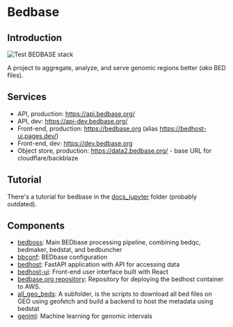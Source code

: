 # Bedbase

## Introduction

![Test BEDBASE stack](https://github.com/databio/bedbase/workflows/Test%20BEDBASE%20stack/badge.svg)

A project to aggregate, analyze, and serve genomic regions better (*aka* BED files).

## Services

- API, production: https://api.bedbase.org/
- API, dev: https://api-dev.bedbase.org/
- Front-end, production: https://bedbase.org (alias https://bedhost-ui.pages.dev/)
- Front-end, dev: https://dev.bedbase.org
- Object store, production: https://data2.bedbase.org/ - base URL for cloudflare/backblaze

## Tutorial

There's a tutorial for bedbase in the [docs_jupyter](/docs_jupyter) folder (probably outdated).

## Components

- [bedboss](https://github.com/databio/bedboss): Main BEDbase processing pipeline, combining bedqc, bedmaker, bedstat, and bedbuncher
- [bbconf](http://github.com/databio/bbconf): BEDbase configuration
- [bedhost](http://github.com/databio/bedhost): FastAPI application with API for accessing data
- [bedhost-ui](http://github.com/databio/bedhost-ui): Front-end user interface built with React
- [bedbase.org repository](https://github.com/databio/bedbase.org): Repository for deploying the bedhost container to AWS.
- [all_geo_beds](all_geo_beds): A subfolder, is the scripts to download all bed files on GEO using geofetch and build a backend to host the metadata using bedstat
- [geniml](https://github.com/databio/geniml): Machine learning for genomic intervals
